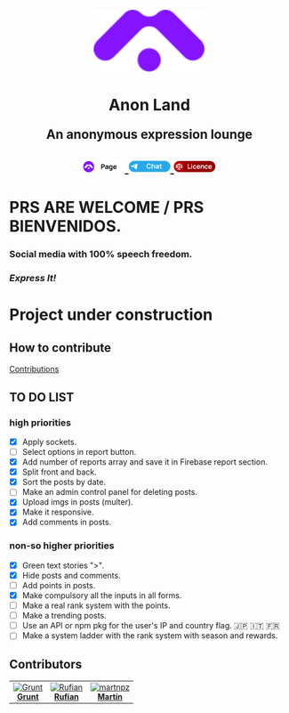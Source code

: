 <p align="center">
    <img width="200" alt="Anon-Land Logo"
    src="./site/src/assets/icon/logo.svg">
</p>

<h1 align="center">
    <strong>Anon Land</strong>
    <p style="font-size: .8em">An anonymous expression lounge</p>

<p align="center">

  <a href="http://anon.land/">
    <img alt="anon.land" src="./resources/page.png">
  </a>

  <a href="https://t.me/joinchat/WAifmux-tOZamET7">
    <img alt="telegram-chat" src="./resources/chat.png">
  </a>

  <a href="github.com/New-Voxed/voxed4/blob/master/LICENSE.md">
    <img alt="licence" src="./resources/licence.png">
  </a>

</p>
</h1>

# PRS ARE WELCOME / PRS BIENVENIDOS.

### Social media with 100% speech freedom.

### _Express It!_

# Project under construction

## How to contribute

[Contributions](./CONTRIBUTING.md)
## TO DO LIST

### high priorities

+ [X] Apply sockets.
+ [ ] Select options in report button.
+ [x] Add number of reports array and save it in Firebase report section.
+ [x] Split front and back.
+ [x] Sort the posts by date.
+ [ ] Make an admin control panel for deleting posts.
+ [x] Upload imgs in posts (multer).
+ [x] Make it responsive.
+ [x] Add comments in posts.

### non-so higher priorities
+ [x] Green text stories ">".
+ [x] Hide posts and comments.
+ [ ] Add points in posts.
+ [x] Make compulsory all the inputs in all forms.
+ [ ] Make a real rank system with the points.
+ [ ] Make a trending posts.
+ [ ] Use an API or npm pkg for the user's IP and country flag. :jp: :it: :fr:
+ [ ] Make a system ladder with the rank system with season and rewards.

## Contributors

<!-- ALL-CONTRIBUTORS-LIST:START - Do not remove or modify this section -->
<!-- prettier-ignore -->
<table>
  <tr>
    <td align="center">
      <a href="https://github.com/igruntplay">
      <img src="https://avatars0.githubusercontent.com/u/52015401?   s=460&u=013befea64b76cc716dce93e0f550a702254c657&   v=4" width="100px;" alt="Grunt"/>
      <br /><b>Grunt</b>
    </td>
    <td align="center">
      <a href="https://github.com/rufiandev">
      <img src="https://avatars0.githubusercontent.com/u/74627264?s=460&u=1b84670c1196db1069c49a9c1cd3592b60406ad4&v=4" width="100px;" alt="Rufian"/>
      <br /><b>Rufian</b>
    </td>
    <td align="center">
      <a href="https://github.com/martnpz">
      <img src="https://avatars2.githubusercontent.com/u/53195698?s=460&u=0b7b1739a6b4a4d93bb4ddbd898c9cf5de39efce&v=4" width="100px;" alt="martnpz"/>
      <br /><b>Martín</b>
    </td>
   </tr>
</table>
